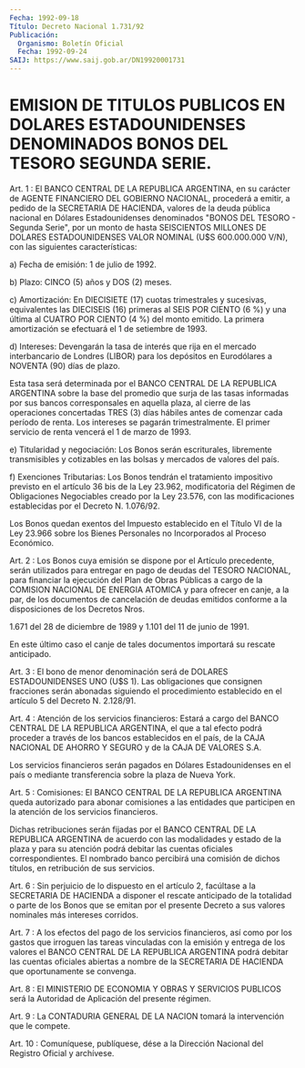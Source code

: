 ```yaml
---
Fecha: 1992-09-18
Título: Decreto Nacional 1.731/92
Publicación:
  Organismo: Boletín Oficial
  Fecha: 1992-09-24
SAIJ: https://www.saij.gob.ar/DN19920001731
---
```

# EMISION DE TITULOS PUBLICOS EN DOLARES ESTADOUNIDENSES DENOMINADOS BONOS DEL TESORO SEGUNDA SERIE.

<a id="1"></a>
Art.  1  :  El  BANCO CENTRAL DE LA REPUBLICA ARGENTINA, en su carácter de AGENTE FINANCIERO  DEL  GOBIERNO  NACIONAL, procederá a emitir, a pedido de la SECRETARIA DE HACIENDA,  valores de la deuda pública nacional en Dólares Estadounidenses denominados  "BONOS DEL TESORO  -  Segunda  Serie",  por  un  monto  de  hasta  SEISCIENTOS MILLONES  DE DOLARES ESTADOUNIDENSES VALOR NOMINAL (U$S 600.000.000 V/N), con las siguientes características:

a) Fecha de emisión: 1 de julio de 1992.

b) Plazo: CINCO (5) años y DOS (2) meses.

c)  Amortización:    En  DIECISIETE  (17)  cuotas  trimestrales  y sucesivas, equivalentes  las  DIECISEIS  (16)  primeras al SEIS POR CIENTO  (6  %) y una última al CUATRO POR CIENTO (4  %)  del  monto emitido. La primera  amortización se efectuará el 1 de setiembre de 1993.

d) Intereses: Devengarán  la  tasa  de  interés  que  rija  en  el mercado  interbancario  de  Londres  (LIBOR)  para los depósitos en Eurodólares a NOVENTA (90) días de plazo.

Esta tasa será determinada por el BANCO CENTRAL  DE  LA  REPUBLICA ARGENTINA  sobre  la  base  del  promedio  que  surja  de las tasas informadas  por  sus  bancos  corresponsales  en aquella plaza,  al cierre de las operaciones concertadas TRES (3)  días  hábiles antes de  comenzar  cada  período  de  renta.  Los  intereses  se pagarán trimestralmente. El primer servicio de renta vencerá el 1  de marzo de 1993.

e)  Titularidad  y  negociación:  Los  Bonos  serán  escriturales, libremente  transmisibles y cotizables en las bolsas y mercados  de valores del país.

f)  Exenciones  Tributarias:  Los  Bonos  tendrán  el  tratamiento impositivo  previsto  en  el  artículo  36  bis  de  la Ley 23.962, modificatoria  del Régimen de Obligaciones Negociables  creado  por la Ley 23.576, con  las  modificaciones establecidas por el Decreto N. 1.076/92.

Los Bonos quedan exentos  del Impuesto establecido en el Título VI de la Ley 23.966 sobre los Bienes  Personales  no  Incorporados  al Proceso Económico.

<a id="2"></a>
Art.  2  :  Los  Bonos cuya emisión se dispone por el Artículo precedente, serán utilizados  para  entregar  en pago de deudas del TESORO  NACIONAL,  para financiar la ejecución del  Plan  de  Obras Públicas a cargo de  la COMISION NACIONAL DE ENERGIA ATOMICA y para ofrecer en canje, a la  par,  de  los  documentos de cancelación de deudas emitidos conforme a la disposiciones  de  los Decretos Nros.

1.671 del 28 de diciembre de 1989 y 1.101 del 11 de junio de  1991.

En  este  último  caso  el  canje  de tales documentos importará su rescate anticipado.

<a id="3"></a>
Art.  3  :  El  bono  de  menor  denominación  será de DOLARES ESTADOUNIDENSES   UNO  (U$S  1).  Las  obligaciones  que  consignen fracciones serán abonadas  siguiendo  el  procedimiento establecido en el artículo 5  del Decreto N. 2.128/91.

<a id="4"></a>
Art. 4 : Atención de los servicios financieros: Estará a cargo del BANCO  CENTRAL  DE  LA REPUBLICA ARGENTINA, el que a tal efecto podrá proceder a través de  los  bancos establecidos en el país, de la CAJA NACIONAL DE AHORRO Y SEGURO  y  de  la CAJA DE VALORES S.A.

Los servicios financieros serán pagados en Dólares Estadounidenses en el país o mediante transferencia  sobre la plaza de Nueva York.

<a id="5"></a>
Art. 5 : Comisiones: El BANCO CENTRAL DE LA REPUBLICA ARGENTINA queda  autorizado  para  abonar  comisiones  a  las  entidades  que participen   en  la  atención  de  los  servicios  financieros.

Dichas retribuciones  serán  fijadas  por  el  BANCO CENTRAL DE LA REPUBLICA ARGENTINA de acuerdo con las modalidades  y  estado de la plaza  y  para  su  atención  podrá  debitar  las cuentas oficiales correspondientes.  El  nombrado  banco  percibirá una  comisión  de dichos títulos, en retribución de sus servicios.

<a id="6"></a>
Art.  6  :  Sin  perjuicio  de  lo dispuesto en el artículo 2, facúltase  a  la  SECRETARIA  DE HACIENDA  a  disponer  el  rescate anticipado de la totalidad o parte  de  los Bonos que se emitan por el  presente  Decreto  a  sus  valores  nominales    más  intereses corridos.

<a id="7"></a>
Art.  7 : A los efectos del pago de los servicios financieros, así como por  los  gastos que irroguen las tareas vinculadas con la emisión y entrega de  los  valores el BANCO CENTRAL DE LA REPUBLICA ARGENTINA podrá debitar las  cuentas oficiales abiertas a nombre de la  SECRETARIA  DE  HACIENDA  que    oportunamente    se  convenga.

<a id="8"></a>
Art. 8 : El MINISTERIO DE ECONOMIA Y OBRAS Y SERVICIOS PUBLICOS será la Autoridad de Aplicación del presente régimen.

<a id="9"></a>
Art.  9  :  La  CONTADURIA  GENERAL  DE  LA  NACION  tomará la intervención que le compete.

<a id="10"></a>
Art. 10 : Comuníquese, publíquese, dése a la Dirección Nacional del Registro Oficial y archívese.